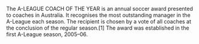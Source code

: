 The A-LEAGUE COACH OF THE YEAR is an annual soccer award presented to coaches in Australia. It recognises the most outstanding manager in the A-League each season. The recipient is chosen by a vote of all coaches at the conclusion of the regular season.[1] The award was established in the first A-League season, 2005–06.
